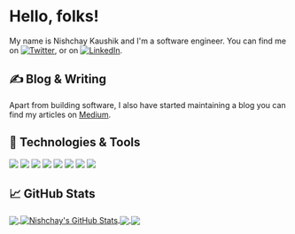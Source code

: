 <!--
**kaushiknishchay/kaushiknishchay** is a ✨ _special_ ✨ repository because its `README.md` (this file) appears on your GitHub profile.

Here are some ideas to get you started:

- 🔭 I’m currently working on ...
- 🌱 I’m currently learning ...
- 👯 I’m looking to collaborate on ...
- 🤔 I’m looking for help with ...
- 💬 Ask me about ...
- 📫 How to reach me: ...
- 😄 Pronouns: ...
- ⚡ Fun fact: ...
-->


# Hello, folks!

My name is Nishchay Kaushik and I'm a software engineer. You can find me on [![Twitter][1.2]][1],  or on [![LinkedIn][3.2]][3].


## &#x270d; Blog & Writing

Apart from building software, I also have started maintaining a blog you can find my articles on [Medium](https://medium.com/@kaushik.tech).

## 🔧 Technologies & Tools
![](https://img.shields.io/badge/OS-Linux-informational?style=flat&logo=linux&logoColor=white&color=2bbc8a)
![](https://img.shields.io/badge/Editor-IntelliJ_Webstorm-informational?style=flat&logo=webstorm&logoColor=white&color=0c4bc9)
![](https://img.shields.io/badge/Code-React-informational?style=flat&logo=react&logoColor=white&color=0c4bc9)
![](https://img.shields.io/badge/Code-Python-informational?style=flat&logo=python&logoColor=white&color=2bbc8a)
![](https://img.shields.io/badge/Code-JavaScript-informational?style=flat&logo=javascript&logoColor=white&color=b0b00b)
![](https://img.shields.io/badge/Code-Golang-informational?style=flat&logo=go&logoColor=white&color=2bbc8a)
![](https://img.shields.io/badge/Tools-Docker-informational?style=flat&logo=docker&logoColor=white&color=2bbc8a)
![](https://img.shields.io/badge/Tools-Kubernetes-informational?style=flat&logo=kubernetes&logoColor=white&color=2bbc8a)

## &#x1f4c8; GitHub Stats

<a href="https://github.com/kaushiknishchay/kaushiknishchay">
  <img align="center" src="https://github-readme-stats.vercel.app/api/top-langs/?layout=compact&langs_count=10&username=kaushiknishchay&hide=html&title_color=1d1f21&text_color=444444&icon_color=444444&bg_color=fdfdfd" />
</a>

<a href="https://github.com/kaushiknishchay/kaushiknishchay">
  <img align="center" src="https://github-readme-stats.vercel.app/api?username=kaushiknishchay&show_icons=true&line_height=27&count_private=true&title_color=1d1f21&text_color=444444&icon_color=0c4bc9&bg_color=fdfdfd" alt="Nishchay's GitHub Stats" />
</a>

<a href="https://github.com/kaushiknishchay/kaushiknishchay.github.io">
  <img align="center" src="https://github-readme-stats.vercel.app/api/pin/?username=kaushiknishchay&repo=kaushiknishchay.github.io&title_color=1d1f21&text_color=444444&icon_color=0c4bc9&bg_color=fdfdfd" />
</a>


<a href="https://github.com/kaushiknishchay/React-Native-Restaurant-App">
  <img align="center" src="https://github-readme-stats.vercel.app/api/pin/?username=kaushiknishchay&repo=React-Native-Restaurant-App&title_color=1d1f21&text_color=444444&icon_color=0c4bc9&bg_color=fdfdfd" />
</a>   

<!-- links to social media icons -->

<!-- icons with padding -->

[1.1]: http://i.imgur.com/tXSoThF.png (twitter icon with padding)
[2.1]: http://i.imgur.com/0o48UoR.png (github icon with padding)

<!-- icons without padding -->

[1.2]: http://i.imgur.com/wWzX9uB.png (twitter icon without padding)
[2.2]: http://i.imgur.com/9I6NRUm.png (github icon without padding)
[3.2]: https://raw.githubusercontent.com/MartinHeinz/MartinHeinz/master/linkedin-3-16.png (LinkedIn icon without padding)


<!-- links to your social media accounts -->

[1]: https://twitter.com/kkaushikkn
[2]: https://github.com/kaushiknishchay
[3]: https://linkedin.com/in/kaushiknishchay
[4]: https://nkaushik.in/


<!-- Resources -->
<!-- Icons: https://simpleicons.org/ -->
<!-- GitHub Stats: https://github.com/anuraghazra/github-readme-stats -->
<!-- Emojis: https://emojipedia.org/emoji/ -->
<!-- HTML Emojis: https://www.fileformat.info/index.htm -->
<!-- Shields: https://shields.io/ -->
<!-- Awesome GitHub Profile README: https://github.com/abhisheknaiidu/awesome-github-profile-readme -->

